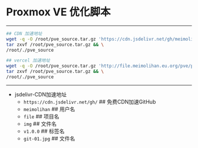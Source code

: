 # Proxmox VE 优化脚本

---


```bash
## CDN 加速地址
wget -q -O /root/pve_source.tar.gz 'https://cdn.jsdelivr.net/gh/meimolihan/file@v1.0.0/pve/pve_source.tar.gz' && \
tar zxvf /root/pve_source.tar.gz && \
/root/./pve_source

## vercel 加速地址
wget -q -O /root/pve_source.tar.gz 'http://file.meimolihan.eu.org/pve/pve_source.tar.gz' && \
tar zxvf /root/pve_source.tar.gz && \
/root/./pve_source
```

---

- jsdelivr-CDN加速地址
  - `https://cdn.jsdelivr.net/gh/`  ## 免费CDN加速GitHub  
  - `meimolihan`  ## 用户名  
  - `file`  ## 项目名  
  - `img` ## 文件名  
  - `v1.0.0`   ## 标签名  
  - `git-01.jpg`  ## 文件名

